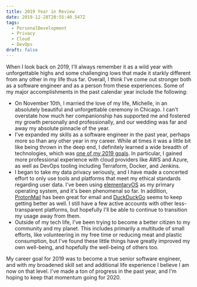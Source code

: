 ```yaml
---
title: 2019 Year in Review
date: 2019-12-28T20:55:40.547Z
tags:
  - PersonalDevelopment
  - Privacy
  - Cloud
  - DevOps
draft: false
---
```

When I look back on 2019, I'll always remember it as a wild year with unforgettable highs and some challenging lows that made it starkly different from any other in my life thus far.  Overall, I think I've come out stronger both as a software engineer and as a person from these experiences.  Some of my major accomplishments in the past calendar year include the following:

* On November 10th, I married the love of my life, Michelle, in an absolutely beautiful and unforgettable ceremony in Chicago.  I can't overstate how much her companionship has supported me and fostered my growth personally and professionally, and our wedding was far and away my absolute pinnacle of the year.
* I've expanded my skills as a software engineer in the past year, perhaps more so than any other year in my career.  While at times it was a little bit like being thrown in the deep end, I definitely learned a wide breadth of technologies, which was [one of my 2019 goals](https://mattdalzell.com/blog/2019-new-year-goals/).  In particular, I gained more professional experience with cloud providers like AWS and Azure, as well as DevOps tooling including Terraform, Docker, and Jenkins.  
* I began to take my data privacy seriously, and I have made a concerted effort to only use tools and platforms that meet my ethical standards regarding user data.  I've been using [elementaryOS](https://elementary.io/) as my primary operating system, and it's been phenomenal so far.  In addition,[ ProtonMail](https://protonmail.com/) has been great for email and [DuckDuckGo](https://duckduckgo.com/) seems to keep getting better as well.  I still have a few active accounts with other less-transparent platforms, but hopefully I'll be able to continue to transition my usage away from them.
* Outside of my tech life, I've been trying to become a better citizen to my community and my planet.  This includes primarily a multitude of small efforts, like volunteering in my free time or reducing meat and plastic consumption, but I've found these little things have greatly improved my own well-being, and hopefully the well-being of others too.

My career goal for 2019 was to become a true senior software engineer, and with my broadened skill set and additional life experience I believe I am now on that level.  I've made a ton of progress in the past year, and I'm hoping to keep that momentum going for 2020.
